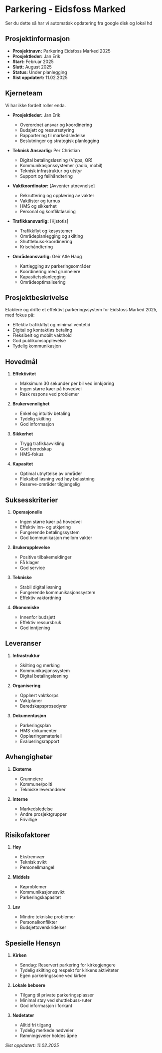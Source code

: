 # Parkering - Eidsfoss Marked

Ser du dette så har vi automatisk opdatering fra google disk og lokal hd

## Prosjektinformasjon

- **Prosjektnavn:** Parkering Eidsfoss Marked 2025
- **Prosjektleder:** Jan Erik
- **Start:** Februar 2025
- **Slutt:** August 2025
- **Status:** Under planlegging
- **Sist oppdatert:** 11.02.2025

## Kjerneteam

Vi har ikke fordelt roller enda.

- **Prosjektleder:** Jan Erik
  
  * Overordnet ansvar og koordinering
  * Budsjett og ressursstyring
  * Rapportering til markedsledelse
  * Beslutninger og strategisk planlegging

- **Teknisk Ansvarlig:** Per Christian
  
  * Digital betalingsløsning (Vipps, QR)
  * Kommunikasjonssystemer (radio, mobil)
  * Teknisk infrastruktur og utstyr
  * Support og feilhåndtering

- **Vaktkoordinator:** [Avventer utnevnelse]
  
  * Rekruttering og opplæring av vakter
  * Vaktlister og turnus
  * HMS og sikkerhet
  * Personal og konfliktløsning

- **Trafikkansvarlig:** [Kjstotis]
  
  * Trafikkflyt og køsystemer
  * Områdeplanlegging og skilting
  * Shuttlebuss-koordinering
  * Krisehåndtering

- **Områdeansvarlig:** Geir Atle Haug
  
  * Kartlegging av parkeringsområder
  * Koordinering med grunneiere
  * Kapasitetsplanlegging
  * Områdeoptimalisering

## Prosjektbeskrivelse

Etablere og drifte et effektivt parkeringssystem for Eidsfoss Marked 2025, med fokus på:

- Effektiv trafikkflyt og minimal ventetid
- Digital og kontaktløs betaling
- Fleksibelt og mobilt vakthold
- God publikumsopplevelse
- Tydelig kommunikasjon

## Hovedmål

1. **Effektivitet**
   
   - Maksimum 30 sekunder per bil ved innkjøring
   - Ingen større køer på hovedvei
   - Rask respons ved problemer

2. **Brukervennlighet**
   
   - Enkel og intuitiv betaling
   - Tydelig skilting
   - God informasjon

3. **Sikkerhet**
   
   - Trygg trafikkavvikling
   - God beredskap
   - HMS-fokus

4. **Kapasitet**
   
   - Optimal utnyttelse av områder
   - Fleksibel løsning ved høy belastning
   - Reserve-områder tilgjengelig

## Suksesskriterier

1. **Operasjonelle**
   
   - Ingen større køer på hovedvei
   - Effektiv inn- og utkjøring
   - Fungerende betalingssystem
   - God kommunikasjon mellom vakter

2. **Brukeropplevelse**
   
   - Positive tilbakemeldinger
   - Få klager
   - God service

3. **Tekniske**
   
   - Stabil digital løsning
   - Fungerende kommunikasjonssystem
   - Effektiv vaktordning

4. **Økonomiske**
   
   - Innenfor budsjett
   - Effektiv ressursbruk
   - God inntjening

## Leveranser

1. **Infrastruktur**
   
   - Skilting og merking
   - Kommunikasjonssystem
   - Digital betalingsløsning

2. **Organisering**
   
   - Opplært vaktkorps
   - Vaktplaner
   - Beredskapsprosedyrer

3. **Dokumentasjon**
   
   - Parkeringsplan
   - HMS-dokumenter
   - Opplæringsmateriell
   - Evalueringsrapport

## Avhengigheter

1. **Eksterne**
   
   - Grunneiere
   - Kommune/politi
   - Tekniske leverandører

2. **Interne**
   
   - Markedsledelse
   - Andre prosjektgrupper
   - Frivillige

## Risikofaktorer

1. **Høy**
   
   - Ekstremvær
   - Teknisk svikt
   - Personellmangel

2. **Middels**
   
   - Køproblemer
   - Kommunikasjonssvikt
   - Parkeringskapasitet

3. **Lav**
   
   - Mindre tekniske problemer
   - Personalkonflikter
   - Budsjettoverskridelser

## Spesielle Hensyn

1. **Kirken**
   
   - Søndag: Reservert parkering for kirkegjengere
   - Tydelig skilting og respekt for kirkens aktiviteter
   - Egen parkeringssone ved kirken

2. **Lokale beboere**
   
   - Tilgang til private parkeringsplasser
   - Minimal støy ved shuttlebuss-ruter
   - God informasjon i forkant

3. **Nødetater**
   
   - Alltid fri tilgang
   - Tydelig merkede nødveier
   - Rømningsveier holdes åpne

*Sist oppdatert: 11.02.2025*
